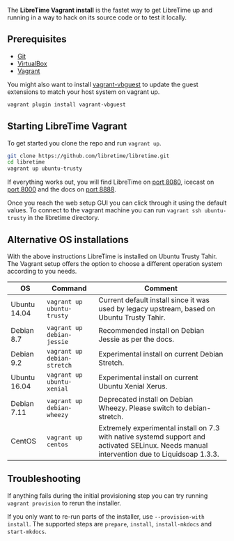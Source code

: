 The **LibreTime Vagrant install** is the fastet way to get LibreTime up and running in a way
to hack on its source code or to test it locally.

## Prerequisites

* [Git](https://git-scm.com/)
* [VirtualBox](https://www.virtualbox.org)
* [Vagrant](https://vagrantup.com)

You might also want to install [vagrant-vbguest](https://github.com/dotless-de/vagrant-vbguest) to update the guest extensions to match your host system on vagrant up.

```bash
vagrant plugin install vagrant-vbguest
```

## Starting LibreTime Vagrant

To get started you clone the repo and run `vagrant up`.

```bash
git clone https://github.com/libretime/libretime.git
cd libretime
vagrant up ubuntu-trusty
```

If everything works out, you will find LibreTime on [port 8080](http://localhost:8080), icecast on [port 8000](http://localhost:8000) and the docs on [port 8888](http://localhost:8888).

Once you reach the web setup GUI you can click through it using the default values. To connect to the vagrant machine you can run `vagrant ssh ubuntu-trusty` in the libretime directory.

## Alternative OS installations

With the above instructions LibreTime is installed on Ubuntu Trusty Tahir. The Vagrant setup offers the option to choose a different operation system according to you needs.

| OS     | Command             | Comment |
| ------ | ------------------- | ------- |
| Ubuntu 14.04 | `vagrant up ubuntu-trusty`  | Current default install since it was used by legacy upstream, based on Ubuntu Trusty Tahir. |
| Debian 8.7   | `vagrant up debian-jessie`  | Recommended install on Debian Jessie as per the docs. |
| Debian 9.2   | `vagrant up debian-stretch` | Experimental install on current Debian Stretch. |
| Ubuntu 16.04 | `vagrant up ubuntu-xenial`  | Experimental install on current Ubuntu Xenial Xerus. |
| Debian 7.11  | `vagrant up debian-wheezy`  | Deprecated install on Debian Wheezy. Please switch to debian-stretch. |
| CentOS | `vagrant up centos` | Extremely experimental install on 7.3 with native systemd support and activated SELinux. Needs manual intervention due to Liquidsoap 1.3.3. |

## Troubleshooting

If anything fails during the initial provisioning step you can try running `vagrant provision` to rerun the installer.

If you only want to re-run parts of the installer, use `--provision-with install`. The supported steps are `prepare`, `install`, `install-mkdocs` and `start-mkdocs`.
